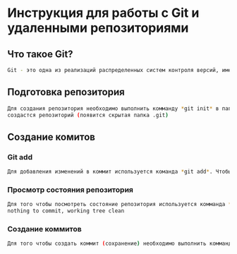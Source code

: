 # Инструкция для работы с Git и удаленными репозиториями

## Что такое Git?
```sh
Git - это одна из реализаций распределенных систем контроля версий, имеющая как и локальные, так и удаленные репозитории. Является самой популярной реализацией систем контроля версий в мире.
```
## Подготовка репозитория
```sh
Для создания репозитория необходимо выполнить комманду *git init* в папке с репозиторием и у Вас 
создастся репозиторий (появится скрытая папка .git)
```
## Создание комитов

### Git add
```sh
Для добавления изменений в коммит используется команда *git add*. Чтобы использовать комманду *git add* напишите *git add <имя файла>*
```

### Просмотр состояния репозитория
```sh
Для того чтобы посмотреть состояние репозитория используется комманда *git status*. Для этого необходимо в папке с репозиторием написать *git status* и вы увидите были ли изменения в файлах, или их не было. Должно быть: On branch master
nothing to commit, working tree clean
```
### Создание коммитов
```sh
Для того чтобы создать коммит (сохранение) необходимо выполнить комманду *git commit*. Выполняется он так *git commit -m* <название сохранения>
```